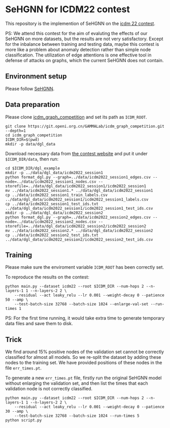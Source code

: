 # SeHGNN for ICDM22 contest

This repository is the implemention of SeHGNN on the [icdm 22 contest](https://tianchi.aliyun.com/competition/entrance/531976/introduction).

PS: We attend this contest for the aim of evaluting the effects of our SeHGNN on more datasets, but the results are not very satisfactory. Except for the inbalance between training and testing data, maybe this contest is more like a problem about anomaly detection rather than simple node classification. The utilization of edge attentions is one effective tool in defense of attacks on graphs, which the current SeHGNN does not contain.

## Environment setup

Please follow [SeHGNN](https://github.com/ICT-GIMLab/SeHGNN/).

## Data preparation

Please clone [icdm\_graph\_competition](https://git.openi.org.cn/GAMMALab/icdm_graph_competition) and set its path as `ICDM_ROOT`.

```setup
git clone https://git.openi.org.cn/GAMMALab/icdm_graph_competition.git --depth=1
cd icdm_graph_competition
ICDM_DIR=$(pwd)
mkdir -p data/dgl_data
```

Download necessary data from [the contest website](https://tianchi.aliyun.com/competition/entrance/531976/information) and put it under `$ICDM_DIR/data`, then run:

```setup
cd $ICDM_DIR/dgl_example
mkdir -p ../data/dgl_data/icdm2022_session1
python format_dgl.py --graph=../data/icdm2022_session1_edges.csv --node=../data/icdm2022_session1_nodes.csv --storefile=../data/dgl_data/icdm2022_session1/icdm2022_session1
mv ../data/icdm2022_session1.* ../data/dgl_data/icdm2022_session1
cp ../data/icdm2022_session1_train_labels.csv ../data/dgl_data/icdm2022_session1/icdm2022_session1_labels.csv
cp ../data/icdm2022_session1_test_ids.txt ../data/dgl_data/icdm2022_session1/icdm2022_session1_test_ids.csv
mkdir -p ../data/dgl_data/icdm2022_session2
python format_dgl.py --graph=../data/icdm2022_session2_edges.csv --node=../data/icdm2022_session2_nodes.csv --storefile=../data/dgl_data/icdm2022_session2/icdm2022_session2
mv ../data/icdm2022_session2.* ../data/dgl_data/icdm2022_session2
cp ../data/icdm2022_session2_test_ids.txt ../data/dgl_data/icdm2022_session2/icdm2022_session2_test_ids.csv
```

## Training

Please make sure the enviroment variable `ICDM_ROOT` has been correctly set.

To reproduce the results on the contest:

```setup
python main.py --dataset icdm22 --root $ICDM_DIR --num-hops 2 --n-layers-1 1 --n-layers-2 2 \
	--residual --act leaky_relu --lr 0.001 --weight-decay 0 --patience 50 --amp \
	--test-batch-size 32768 --batch-size 1024 --enlarge-val-set --run-times 1
```

PS: For the first time running, it would take extra time to generate temporary data files and save them to disk.

## Trick

We find around 15% positive nodes of the validation set cannot be correctly classified for almost all models. So we re-split the dataset by adding these nodes to the training set. We have provided positions of these nodes in the file `err_times.pt`.

To generate a new `err_times.pt` file, firstly run the original SeHGNN model without enlarging the validation set, and then list the times that each validation node is not correctly classified.

```setup
python main.py --dataset icdm22 --root $ICDM_DIR --num-hops 2 --n-layers-1 1 --n-layers-2 2 \
	--residual --act leaky_relu --lr 0.001 --weight-decay 0 --patience 30 --amp \
	--test-batch-size 32768 --batch-size 1024 --run-times 5
python script.py
```
